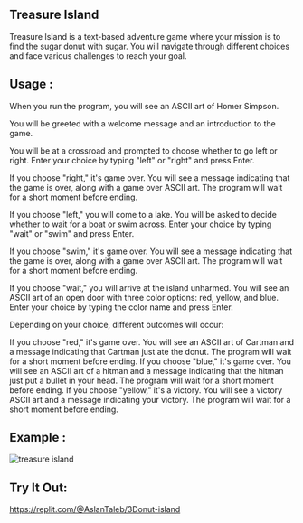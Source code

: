 ## Treasure Island
Treasure Island is a text-based adventure game where your mission is to find the sugar donut with sugar. You will navigate through different choices and face various challenges to reach your goal.
## Usage : 

When you run the program, you will see an ASCII art of Homer Simpson.

You will be greeted with a welcome message and an introduction to the game.

You will be at a crossroad and prompted to choose whether to go left or right. Enter your choice by typing "left" or "right" and press Enter.

If you choose "right," it's game over. You will see a message indicating that the game is over, along with a game over ASCII art. The program will wait for a short moment before ending.

If you choose "left," you will come to a lake. You will be asked to decide whether to wait for a boat or swim across. Enter your choice by typing "wait" or "swim" and press Enter.

If you choose "swim," it's game over. You will see a message indicating that the game is over, along with a game over ASCII art. The program will wait for a short moment before ending.

If you choose "wait," you will arrive at the island unharmed. You will see an ASCII art of an open door with three color options: red, yellow, and blue. Enter your choice by typing the color name and press Enter.

Depending on your choice, different outcomes will occur:

If you choose "red," it's game over. You will see an ASCII art of Cartman and a message indicating that Cartman just ate the donut. The program will wait for a short moment before ending.
If you choose "blue," it's game over. You will see an ASCII art of a hitman and a message indicating that the hitman just put a bullet in your head. The program will wait for a short moment before ending.
If you choose "yellow," it's a victory. You will see a victory ASCII art and a message indicating your victory. The program will wait for a short moment before ending.

## Example : 

![treasure island](treasure_island.gif)

## Try It Out:

https://replit.com/@AslanTaleb/3Donut-island
